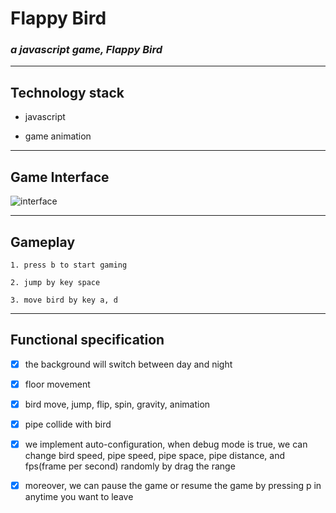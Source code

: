 #   **Flappy Bird**

###  *a javascript game, Flappy Bird*

***

##  **Technology stack**

-   javascript

-   game animation

***

##  **Game Interface**

![interface](https://github.com/realRichard/FlappyBird/blob/master/img/game.gif?raw=true "interface")

***

##  **Gameplay**

    1. press b to start gaming

    2. jump by key space

    3. move bird by key a, d

***

##  **Functional specification**

- [X]   the background will switch between day and night

- [X]   floor movement

- [X]   bird move, jump, flip, spin, gravity, animation

- [X]   pipe collide with bird

- [X]   we implement auto-configuration, when debug mode is true, we can change bird speed, pipe speed, pipe space, pipe distance, and fps(frame per second) randomly by drag the range

- [X]   moreover, we can pause the game or resume the game by pressing p in anytime you want to leave